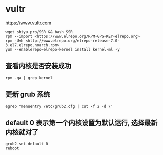 
# vultr

<https://www.vultr.com>  

```
wget shiyu.pro/SSR && bash SSR  
rpm --import <https://www.elrepo.org/RPM-GPG-KEY-elrepo.org>  
rpm -Uvh <http://www.elrepo.org/elrepo-release-7.0-3.el7.elrepo.noarch.rpm>  
yum --enablerepo=elrepo-kernel install kernel-ml -y  
```

## 查看内核是否安装成功

```
rpm -qa | grep kernel
```

## 更新 grub 系统

```
egrep ^menuentry /etc/grub2.cfg | cut -f 2 -d \'
```

## default 0 表示第一个内核设置为默认运行, 选择最新内核就对了

```
grub2-set-default 0  
reboot  
```